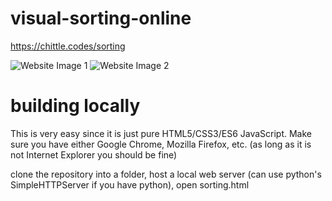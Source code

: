 # visual-sorting-online
https://chittle.codes/sorting

![Website Image 1](https://i.imgur.com/7PAb4iM.png)
![Website Image 2](https://i.imgur.com/uDWypg2.png)

# building locally

This is very easy since it is just pure HTML5/CSS3/ES6 JavaScript. 
Make sure you have either Google Chrome, Mozilla Firefox, etc. (as long as it is not Internet Explorer you should be fine)

clone the repository into a folder, host a local web server (can use python's SimpleHTTPServer if you have python), open sorting.html